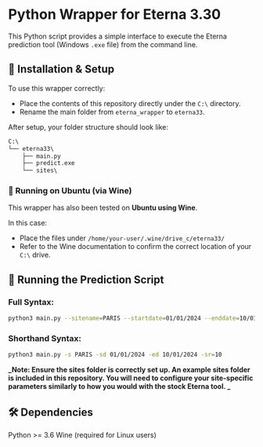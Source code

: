 # Python Wrapper for Eterna 3.30

This Python script provides a simple interface to execute the Eterna prediction tool (Windows `.exe` file) from the command line.

## 📁 Installation & Setup

To use this wrapper correctly:

- Place the contents of this repository directly under the `C:\` directory.
- Rename the main folder from `eterna_wrapper` to `eterna33`.

After setup, your folder structure should look like:

````markdown
C:\
└── eterna33\
    ├── main.py
    ├── predict.exe
    └── sites\
````


### 🐧 Running on Ubuntu (via Wine)

This wrapper has also been tested on **Ubuntu using Wine**.

In this case:

- Place the files under `/home/your-user/.wine/drive_c/eterna33/`
- Refer to the Wine documentation to confirm the correct location of your `C:\` drive.

## 🚀 Running the Prediction Script

### Full Syntax:
```bash
python3 main.py --sitename=PARIS --startdate=01/01/2024 --enddate=10/01/2024 --samplerate=10
```

### Shorthand Syntax:
```bash
python3 main.py -s PARIS -sd 01/01/2024 -ed 10/01/2024 -sr=10
```


**_Note: Ensure the sites folder is correctly set up.
An example sites folder is included in this repository. You will need to configure your site-specific parameters similarly to how you would with the stock Eterna tool.
_**

## 🛠 Dependencies

Python >= 3.6
Wine (required for Linux users)
